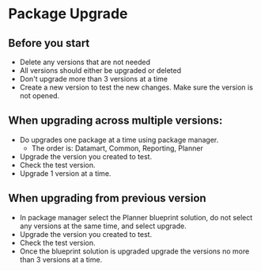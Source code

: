 # Package Upgrade

## Before you start
- Delete any versions that are not needed
- All versions should either be upgraded or deleted
- Don't upgrade more than 3 versions at a time
- Create a new version to test the new changes. Make sure the version is not opened. 

## When upgrading across multiple versions: 
- Do upgrades one package at a time using package manager. 
  - The order is: Datamart, Common, Reporting, Planner
- Upgrade the version you created to test.
- Check the test version. 
- Upgrade 1 version at a time.

## When upgrading from previous version
- In package manager select the Planner blueprint solution, do not select any versions at the same time, and select upgrade.
- Upgrade the version you created to test.
- Check the test version. 
- Once the blueprint solution is upgraded upgrade the versions no more than 3 versions at a time. 
